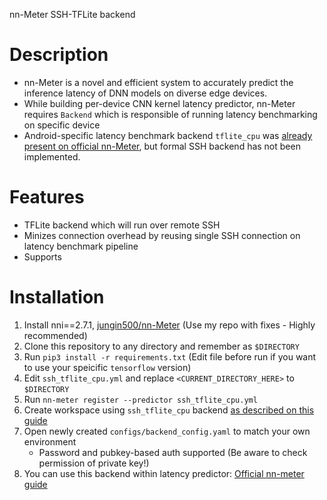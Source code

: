 nn-Meter SSH-TFLite backend

# Description
- nn-Meter is a novel and efficient system to accurately predict the inference latency of DNN models on diverse edge devices.
- While building per-device CNN kernel latency predictor, nn-Meter requires `Backend` which is responsible of running latency benchmarking on specific device
- Android-specific latency benchmark backend `tflite_cpu` was [already present on official nn-Meter](https://github.com/microsoft/nn-Meter/blob/main/nn_meter/builder/backends/tflite/tflite_profiler.py), but formal SSH backend has not been implemented.

# Features
- TFLite backend which will run over remote SSH
- Minizes connection overhead by reusing single SSH connection on latency benchmark pipeline
- Supports 

# Installation
1. Install nni==2.7.1, [jungin500/nn-Meter](https://github.com/jungin500/nn-Meter) (Use my repo with fixes - Highly recommended)
2. Clone this repository to any directory and remember as `$DIRECTORY`
3. Run `pip3 install -r requirements.txt` (Edit file before run if you want to use your speicific `tensorflow` version)
4. Edit `ssh_tflite_cpu.yml` and replace `<CURRENT_DIRECTORY_HERE>` to `$DIRECTORY`
5. Run `nn-meter register --predictor ssh_tflite_cpu.yml`
6. Create workspace using `ssh_tflite_cpu` backend [as described on this guide](https://github.com/microsoft/nn-Meter/blob/main/docs/builder/overview.md)
7. Open newly created `configs/backend_config.yaml` to match your own environment
    - Password and pubkey-based auth supported (Be aware to check permission of private key!)
8. You can use this backend within latency predictor: [Official nn-meter guide](https://github.com/microsoft/nn-Meter/blob/main/docs/builder/build_kernel_latency_predictor.md)
